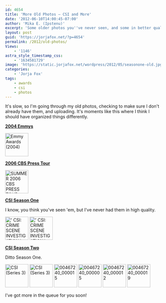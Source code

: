 ```yaml
---
id: 4654
title: 'More Old Photos — CSI and More'
date: '2012-06-10T14:00:45-07:00'
author: 'Mika E. (Ipstenu)'
excerpt: 'Some older photos you''ve never seen, and some in better quality, from Seasons one and two of CSI, plus extras!'
layout: post
guid: 'https://jorjafox.net/?p=4654'
permalink: /2012/old-photos/
Views:
    - '1146'
astra_style_timestamp_css:
    - '1634581729'
image: 'https://static.jorjafox.net/wordpress/2012/05/seasonone-old.jpg'
categories:
    - 'Jorja Fox'
tags:
    - awards
    - csi
    - photos
---
```


It's slow, so I'm going through my old photos, checking to make sure I don't already have them, and uploading. It's moments like this where I think I should have organized things differently.

**<a href="https://jorjafox.net/gallery/awards/pub/20040919-emmy/">2004 Emmys</a>**

<a title="Emmy Awards (2004)" href="https://jorjafox.net/gallery/awards/pub/20040919-emmy/csi-stars.jpg"><img src="https://jorjafox.net/gallery/cache/awards/pub/20040919-emmy/csi-stars_200_cw200_ch200_thumb.jpg" alt="Emmy Awards (2004)" width="75" height="75" /></a>

**<a href="https://jorjafox.net/gallery/pub/csi/20060716-cbspt/">2006 CBS Press Tour</a>**

<a title="SUMMER 2006 CBS PRESS TOUR" href="https://jorjafox.net/gallery/pub/csi/20060716-cbspt/cbs-presstour010.jpg"><img src="https://jorjafox.net/gallery/zp-core/i.php?a=pub/csi/20060716-cbspt&amp;i=cbs-presstour010.jpg&amp;s=75&amp;c=1&amp;cw=75&amp;ch=75&amp;q=50&amp;t=1&amp;wmk=!" alt="SUMMER 2006 CBS PRESS TOUR" width="75" height="75" /></a>

**<a href="https://jorjafox.net/gallery/tv/csi/pub/s01/">CSI Season One</a>**

I know, you think you've seen 'em, but I've never had them in high quality.

<a title="' CSI: CRIME SCENE INVESTIGATION.'" href="https://jorjafox.net/gallery/tv/csi/pub/s01/10271161.jpg"><img src="https://jorjafox.net/gallery/zp-core/i.php?a=tv/csi/pub/s01&amp;i=10271161.jpg&amp;s=75&amp;c=1&amp;cw=75&amp;ch=75&amp;q=50&amp;t=1&amp;wmk=!" alt="' CSI: CRIME SCENE INVESTIGATION.'" width="75" height="75" /></a> <a href="https://jorjafox.net/gallery/tv/csi/pub/s01/10271173.jpg"><img src="https://jorjafox.net/gallery/zp-core/i.php?a=tv/csi/pub/s01&amp;i=10271173.jpg&amp;s=75&amp;c=1&amp;cw=75&amp;ch=75&amp;q=50&amp;t=1&amp;wmk=!" alt="' CSI: CRIME SCENE INVESTIGATION.'" width="75" height="75" /></a>

<span style="color: #000000;">**<a href="https://jorjafox.net/gallery/tv/csi/pub/s02">CSI Season Two</a>**</span>

Ditto Season One.

<a title="CSI (Series 3)" href="https://jorjafox.net/gallery/tv/csi/pub/s02/1044542.jpg"><img src="https://jorjafox.net/gallery/zp-core/i.php?a=tv/csi/pub/s02&amp;i=1044542.jpg&amp;s=75&amp;c=1&amp;cw=75&amp;ch=75&amp;q=50&amp;t=1&amp;wmk=!" alt="CSI (Series 3)" width="75" height="75" /></a> <a title="CSI (Series 3)" href="https://jorjafox.net/gallery/tv/csi/pub/s02/1044543.jpg"><img src="https://jorjafox.net/gallery/zp-core/i.php?a=tv/csi/pub/s02&amp;i=1044543.jpg&amp;s=75&amp;c=1&amp;cw=75&amp;ch=75&amp;q=50&amp;t=1&amp;wmk=!" alt="CSI (Series 3)" width="75" height="75" /></a> <a title="00467240_000015" href="https://jorjafox.net/gallery/tv/csi/pub/s02/cbs01.jpg"><img src="https://jorjafox.net/gallery/cache/tv/csi/pub/s02/cbs01_200_cw200_ch200_thumb.jpg" alt="00467240_000015" width="75" height="75" /></a> <a title="00467240_000005" href="https://jorjafox.net/gallery/tv/csi/pub/s02/cbs02.jpg"><img src="https://jorjafox.net/gallery/cache/tv/csi/pub/s02/cbs02_200_cw200_ch200_thumb.jpg" alt="00467240_000005" width="75" height="75" /></a> <a title="00467240_000012" href="https://jorjafox.net/gallery/tv/csi/pub/s02/cbs03.jpg"><img src="https://jorjafox.net/gallery/cache/tv/csi/pub/s02/cbs03_200_cw200_ch200_thumb.jpg" alt="00467240_000012" width="75" height="75" /></a> <a title="00467240_000019" href="https://jorjafox.net/gallery/tv/csi/pub/s02/cbs04.jpg"><img src="https://jorjafox.net/gallery/cache/tv/csi/pub/s02/cbs04_200_cw200_ch200_thumb.jpg" alt="00467240_000019" width="75" height="75" /></a>

I've got more in the queue for you soon!
